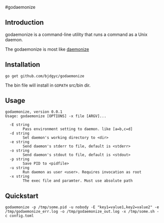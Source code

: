 #godaemonize

## Introduction

godaemonize is a command-line utility that runs a command as a Unix daemon.

The godaemonize is most like [daemonize](https://github.com/bmc/daemonize)

## Installation

`go get github.com/bjdgyc/godaemonize`

The bin file will install in `GOPATH` src/bin dir.

## Usage

```
godaemonize, version 0.0.1
Usage: godaemonize [OPTIONS] -x file [ARGV]...

  -E string
    	Pass environment setting to daemon. like [a=b,c=d]
  -d string
    	Set daemon's working directory to <dir>
  -e string
    	Send daemon's stderr to file, default is <stderr>
  -o string
    	Send daemon's stdout to file, default is <stdout>
  -p string
    	Save PID to <pidfile>
  -u string
    	Run daemon as user <user>. Requires invocation as root
  -x string
    	The exec file and paramter. Must use absolute path
```


## Quickstart


```godaemonize -p /tmp/some.pid -u nobody -E "key1=value1,key2=value2" -e /tmp/godaemonize_err.log -o /tmp/godaemonize_out.log -x /tmp/some.sh -c config.toml```




